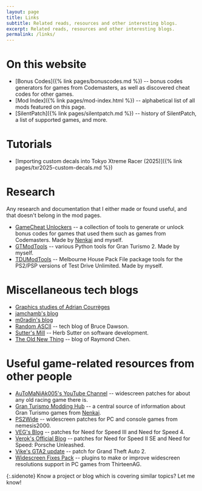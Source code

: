 ```yaml
---
layout: page
title: Links
subtitle: Related reads, resources and other interesting blogs.
excerpt: Related reads, resources and other interesting blogs.
permalink: /links/
---
```


# On this website
* [Bonus Codes]({% link pages/bonuscodes.md %}) -- bonus codes generators for games from Codemasters, as well as discovered cheat codes for other games.
* [Mod Index]({% link pages/mod-index.html %}) -- alphabetical list of all mods featured on this page.
* [SilentPatch]({% link pages/silentpatch.md %}) -- history of SilentPatch, a list of supported games, and more.

# Tutorials
* [Importing custom decals into Tokyo Xtreme Racer (2025)]({% link pages/txr2025-custom-decals.md %})

# Research
Any research and documentation that I either made or found useful, and that doesn't belong in the mod pages.
* [GameCheat Unlockers](https://github.com/Nenkai/GameCheat-Unlockers) -- a collection of tools to generate or unlock bonus codes for games that used them such as games from Codemasters.
  Made by [Nenkai](https://github.com/Nenkai) and myself.
* [GTModTools](https://github.com/CookiePLMonster/GTModTools) -- various Python tools for Gran Turismo 2. Made by myself.
* [TDUModTools](https://github.com/CookiePLMonster/TDUModTools) -- Melbourne House Pack File package tools for the PS2/PSP versions of Test Drive Unlimited. Made by myself.

# Miscellaneous tech blogs
* [Graphics studies of Adrian Courrèges](http://www.adriancourreges.com/blog/)
* [jamchamb's blog](https://jamchamb.github.io/)
* [m0radin's blog](http://morad.in/)
* [Random ASCII](https://randomascii.wordpress.com/) -- tech blog of Bruce Dawson.
* [Sutter's Mill](https://herbsutter.com/) -- Herb Sutter on software development.
* [The Old New Thing](https://devblogs.microsoft.com/oldnewthing/) -- blog of Raymond Chen.

# Useful game-related resources from other people
* [AuToMaNiAk005's YouTube Channel](https://www.youtube.com/user/AuToMaNiAk005) -- widescreen patches for about any old racing game there is.
* [Gran Turismo Modding Hub](https://nenkai.github.io/gt-modding-hub/) -- a central source of information about Gran Turismo games from [Nenkai](https://github.com/Nenkai).
* [PS2Wide](http://ps2wide.net/pc.html) -- widescreen patches for PC and console games from nemesis2000.
* [VEG's Blog](https://veg.by/en/) -- patches for Need for Speed III and Need for Speed 4.
* [Verok's Official Blog](https://verokster.blogspot.com/) -- patches for Need for Speed II SE and Need for Speed: Porsche Unleashed.
* [Vike's GTA2 update](https://gtamp.com/gta2/) -- patch for Grand Theft Auto 2.
* [Widescreen Fixes Pack](https://thirteenag.github.io/wfp) -- plugins to make or improve widescreen resolutions support in PC games from ThirteenAG.

{:.sidenote}
Know a project or blog which is covering similar topics? Let me know!
